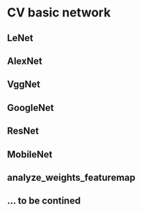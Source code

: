 # CV basic network
## LeNet
## AlexNet
## VggNet
## GoogleNet
## ResNet
## MobileNet
## analyze_weights_featuremap
## ... to be contined
